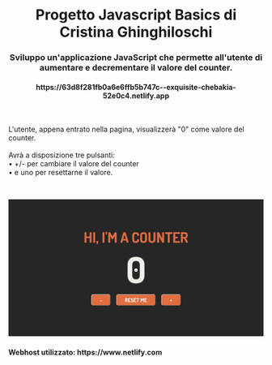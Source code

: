 <h1 align="center">Progetto Javascript Basics di Cristina Ghinghiloschi</h1>
<h3 align="center">Sviluppo un'applicazione JavaScript che permette all'utente di aumentare e decrementare il valore del counter.</h3>
<h4 align="center">https://63d8f281fb0a6e6ffb5b747c--exquisite-chebakia-52e0c4.netlify.app</h4>
<br>
<p>L'utente, appena entrato nella pagina, visualizzerà "0" come valore del counter.<br>
  <br>
  Avrà a disposizione tre pulsanti:<br>
    • +/- per cambiare il valore del counter<br>
    • e uno per resettarne il valore.</p>
  <br>
<p align="center">
  <img src="assets/img/screenshot.png" alt="Size Limit CLI" width="738">
</p>

<h4>Webhost utilizzato: https://www.netlify.com</h4>
